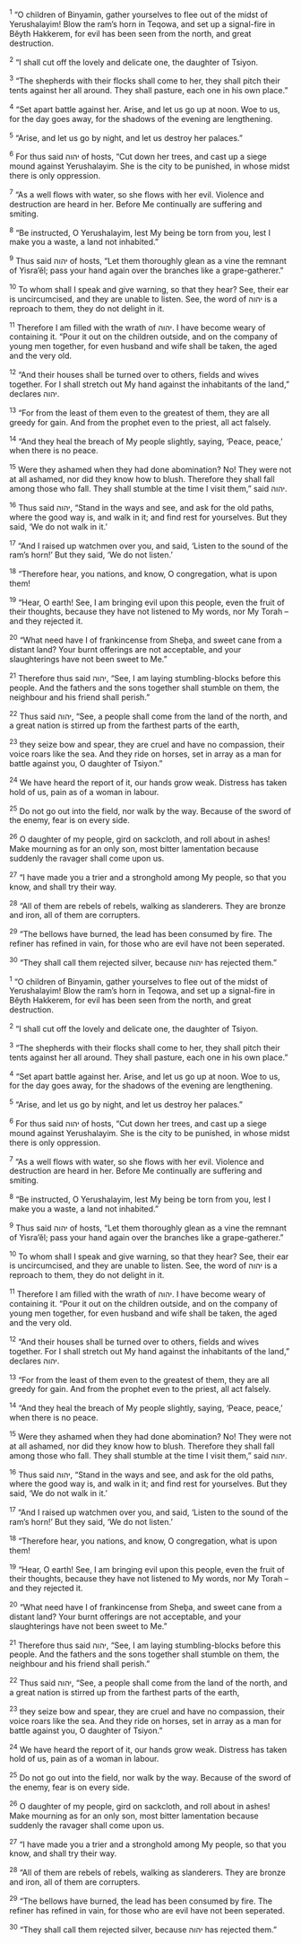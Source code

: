 <sup>1</sup> “O children of Binyamin, gather yourselves to flee out of the midst of Yerushalayim! Blow the ram’s horn in Teqowa, and set up a signal-fire in Bĕyth Hakkerem, for evil has been seen from the north, and great destruction.

<sup>2</sup> “I shall cut off the lovely and delicate one, the daughter of Tsiyon.

<sup>3</sup> “The shepherds with their flocks shall come to her, they shall pitch their tents against her all around. They shall pasture, each one in his own place.”

<sup>4</sup> “Set apart battle against her. Arise, and let us go up at noon. Woe to us, for the day goes away, for the shadows of the evening are lengthening.

<sup>5</sup> “Arise, and let us go by night, and let us destroy her palaces.”

<sup>6</sup> For thus said יהוה of hosts, “Cut down her trees, and cast up a siege mound against Yerushalayim. She is the city to be punished, in whose midst there is only oppression.

<sup>7</sup> “As a well flows with water, so she flows with her evil. Violence and destruction are heard in her. Before Me continually are suffering and smiting.

<sup>8</sup> “Be instructed, O Yerushalayim, lest My being be torn from you, lest I make you a waste, a land not inhabited.”

<sup>9</sup> Thus said יהוה of hosts, “Let them thoroughly glean as a vine the remnant of Yisra’ĕl; pass your hand again over the branches like a grape-gatherer.”

<sup>10</sup> To whom shall I speak and give warning, so that they hear? See, their ear is uncircumcised, and they are unable to listen. See, the word of יהוה is a reproach to them, they do not delight in it.

<sup>11</sup> Therefore I am filled with the wrath of יהוה. I have become weary of containing it. “Pour it out on the children outside, and on the company of young men together, for even husband and wife shall be taken, the aged and the very old.

<sup>12</sup> “And their houses shall be turned over to others, fields and wives together. For I shall stretch out My hand against the inhabitants of the land,” declares יהוה.

<sup>13</sup> “For from the least of them even to the greatest of them, they are all greedy for gain. And from the prophet even to the priest, all act falsely.

<sup>14</sup> “And they heal the breach of My people slightly, saying, ‘Peace, peace,’ when there is no peace.

<sup>15</sup> Were they ashamed when they had done abomination? No! They were not at all ashamed, nor did they know how to blush. Therefore they shall fall among those who fall. They shall stumble at the time I visit them,” said יהוה.

<sup>16</sup> Thus said יהוה, “Stand in the ways and see, and ask for the old paths, where the good way is, and walk in it; and find rest for yourselves. But they said, ‘We do not walk in it.’

<sup>17</sup> “And I raised up watchmen over you, and said, ‘Listen to the sound of the ram’s horn!’ But they said, ‘We do not listen.’

<sup>18</sup> “Therefore hear, you nations, and know, O congregation, what is upon them!

<sup>19</sup> “Hear, O earth! See, I am bringing evil upon this people, even the fruit of their thoughts, because they have not listened to My words, nor My Torah – and they rejected it.

<sup>20</sup> “What need have I of frankincense from Sheḇa, and sweet cane from a distant land? Your burnt offerings are not acceptable, and your slaughterings have not been sweet to Me.”

<sup>21</sup> Therefore thus said יהוה, “See, I am laying stumbling-blocks before this people. And the fathers and the sons together shall stumble on them, the neighbour and his friend shall perish.”

<sup>22</sup> Thus said יהוה, “See, a people shall come from the land of the north, and a great nation is stirred up from the farthest parts of the earth,

<sup>23</sup> they seize bow and spear, they are cruel and have no compassion, their voice roars like the sea. And they ride on horses, set in array as a man for battle against you, O daughter of Tsiyon.”

<sup>24</sup> We have heard the report of it, our hands grow weak. Distress has taken hold of us, pain as of a woman in labour.

<sup>25</sup> Do not go out into the field, nor walk by the way. Because of the sword of the enemy, fear is on every side.

<sup>26</sup> O daughter of my people, gird on sackcloth, and roll about in ashes! Make mourning as for an only son, most bitter lamentation because suddenly the ravager shall come upon us.

<sup>27</sup> “I have made you a trier and a stronghold among My people, so that you know, and shall try their way.

<sup>28</sup> “All of them are rebels of rebels, walking as slanderers. They are bronze and iron, all of them are corrupters.

<sup>29</sup> “The bellows have burned, the lead has been consumed by fire. The refiner has refined in vain, for those who are evil have not been seperated.

<sup>30</sup> “They shall call them rejected silver, because יהוה has rejected them.”

<sup>1</sup> “O children of Binyamin, gather yourselves to flee out of the midst of Yerushalayim! Blow the ram’s horn in Teqowa, and set up a signal-fire in Bĕyth Hakkerem, for evil has been seen from the north, and great destruction.

<sup>2</sup> “I shall cut off the lovely and delicate one, the daughter of Tsiyon.

<sup>3</sup> “The shepherds with their flocks shall come to her, they shall pitch their tents against her all around. They shall pasture, each one in his own place.”

<sup>4</sup> “Set apart battle against her. Arise, and let us go up at noon. Woe to us, for the day goes away, for the shadows of the evening are lengthening.

<sup>5</sup> “Arise, and let us go by night, and let us destroy her palaces.”

<sup>6</sup> For thus said יהוה of hosts, “Cut down her trees, and cast up a siege mound against Yerushalayim. She is the city to be punished, in whose midst there is only oppression.

<sup>7</sup> “As a well flows with water, so she flows with her evil. Violence and destruction are heard in her. Before Me continually are suffering and smiting.

<sup>8</sup> “Be instructed, O Yerushalayim, lest My being be torn from you, lest I make you a waste, a land not inhabited.”

<sup>9</sup> Thus said יהוה of hosts, “Let them thoroughly glean as a vine the remnant of Yisra’ĕl; pass your hand again over the branches like a grape-gatherer.”

<sup>10</sup> To whom shall I speak and give warning, so that they hear? See, their ear is uncircumcised, and they are unable to listen. See, the word of יהוה is a reproach to them, they do not delight in it.

<sup>11</sup> Therefore I am filled with the wrath of יהוה. I have become weary of containing it. “Pour it out on the children outside, and on the company of young men together, for even husband and wife shall be taken, the aged and the very old.

<sup>12</sup> “And their houses shall be turned over to others, fields and wives together. For I shall stretch out My hand against the inhabitants of the land,” declares יהוה.

<sup>13</sup> “For from the least of them even to the greatest of them, they are all greedy for gain. And from the prophet even to the priest, all act falsely.

<sup>14</sup> “And they heal the breach of My people slightly, saying, ‘Peace, peace,’ when there is no peace.

<sup>15</sup> Were they ashamed when they had done abomination? No! They were not at all ashamed, nor did they know how to blush. Therefore they shall fall among those who fall. They shall stumble at the time I visit them,” said יהוה.

<sup>16</sup> Thus said יהוה, “Stand in the ways and see, and ask for the old paths, where the good way is, and walk in it; and find rest for yourselves. But they said, ‘We do not walk in it.’

<sup>17</sup> “And I raised up watchmen over you, and said, ‘Listen to the sound of the ram’s horn!’ But they said, ‘We do not listen.’

<sup>18</sup> “Therefore hear, you nations, and know, O congregation, what is upon them!

<sup>19</sup> “Hear, O earth! See, I am bringing evil upon this people, even the fruit of their thoughts, because they have not listened to My words, nor My Torah – and they rejected it.

<sup>20</sup> “What need have I of frankincense from Sheḇa, and sweet cane from a distant land? Your burnt offerings are not acceptable, and your slaughterings have not been sweet to Me.”

<sup>21</sup> Therefore thus said יהוה, “See, I am laying stumbling-blocks before this people. And the fathers and the sons together shall stumble on them, the neighbour and his friend shall perish.”

<sup>22</sup> Thus said יהוה, “See, a people shall come from the land of the north, and a great nation is stirred up from the farthest parts of the earth,

<sup>23</sup> they seize bow and spear, they are cruel and have no compassion, their voice roars like the sea. And they ride on horses, set in array as a man for battle against you, O daughter of Tsiyon.”

<sup>24</sup> We have heard the report of it, our hands grow weak. Distress has taken hold of us, pain as of a woman in labour.

<sup>25</sup> Do not go out into the field, nor walk by the way. Because of the sword of the enemy, fear is on every side.

<sup>26</sup> O daughter of my people, gird on sackcloth, and roll about in ashes! Make mourning as for an only son, most bitter lamentation because suddenly the ravager shall come upon us.

<sup>27</sup> “I have made you a trier and a stronghold among My people, so that you know, and shall try their way.

<sup>28</sup> “All of them are rebels of rebels, walking as slanderers. They are bronze and iron, all of them are corrupters.

<sup>29</sup> “The bellows have burned, the lead has been consumed by fire. The refiner has refined in vain, for those who are evil have not been seperated.

<sup>30</sup> “They shall call them rejected silver, because יהוה has rejected them.”

